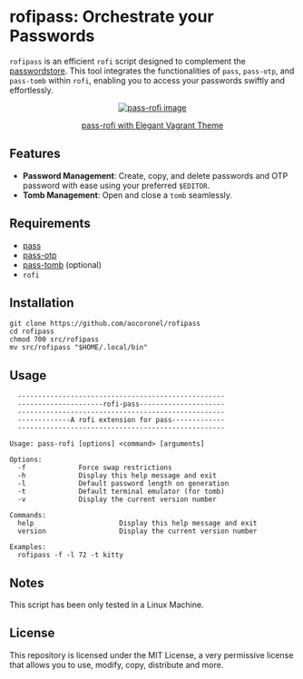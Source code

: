 # rofipass: Orchestrate your Passwords

`rofipass` is an efficient `rofi` script designed to complement the [passwordstore](https://www.passwordstore.org/). This tool integrates the functionalities of `pass`, `pass-otp`, and `pass-tomb` within `rofi`, enabling you to access your passwords swiftly and effortlessly.

<div align="center"><a href="https://github.com/aocoronel/elegantvagrant/tree/main/rofi">
  <img src="https://git.disroot.org/aocoronel/images/raw/branch/main/2025-04-06-rofipass.jpg" alt="pass-rofi image">
  <p>pass-rofi with Elegant Vagrant Theme</p>
</a>
</div>

## Features

- **Password Management**: Create, copy, and delete passwords and OTP password with ease using your preferred `$EDITOR`.
- **Tomb Management**: Open and close a `tomb` seamlessly.

## Requirements

- [pass](https://www.passwordstore.org/)
- [pass-otp](https://github.com/tadfisher/pass-otp)
- [pass-tomb](https://github.com/roddhjav/pass-tomb) (optional)
- `rofi`

## Installation

```
git clone https://github.com/aocoronel/rofipass
cd rofipass
chmod 700 src/rofipass
mv src/rofipass "$HOME/.local/bin"
```

## Usage

```
  ---------------------------------------------------
  ---------------------rofi-pass---------------------
  ---------------------------------------------------
  -------------A rofi extension for pass-------------
  ---------------------------------------------------

Usage: pass-rofi [options] <command> [arguments]

Options:
  -f             Force swap restrictions
  -h             Display this help message and exit
  -l             Default password length on generation
  -t             Default terminal emulator (for tomb)
  -v             Display the current version number

Commands:
  help                     Display this help message and exit
  version                  Display the current version number

Examples:
  rofipass -f -l 72 -t kitty
```

## Notes

This script has been only tested in a Linux Machine.

## License

This repository is licensed under the MIT License, a very permissive license that allows you to use, modify, copy, distribute and more.

